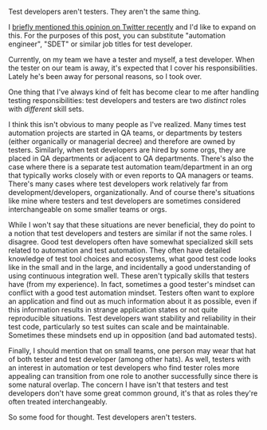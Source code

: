 Test developers aren't testers. They aren't the same thing. 

I [briefly mentioned this opinion on Twitter recently](https://twitter.com/joshin4colours/status/951649914672488448) and I'd like to expand on this. For the purposes of this post, you can substitute "automation engineer", "SDET" or similar job titles for test developer. 

Currently, on my team we have a tester and myself, a test developer. When the tester on our team is away, it's expected that I cover his responsibilities. Lately he's been away for personal reasons, so I took over. 

One thing that I've always kind of felt has become clear to me after handling testing responsibilities: test developers and testers are two *distinct* roles with *different* skill sets. 

I think this isn't obvious to many people as I've realized. Many times test automation projects are started in QA teams, or departments by testers (either organically or managerial decree) and therefore are owned by testers. Similarly, when test developers are hired by some orgs, they are placed in QA departments or adjacent to QA departments. There's also the case where there is a separate test automation team/department in an org that typically works closely with or even reports to QA managers or teams. There's many cases where test developers work relatively far from development/developers, organizationally. And of course there's situations like mine where testers and test developers are sometimes considered interchangeable on some smaller teams or orgs.

While I won't say that these situations are never beneficial, they do point to a notion that test developers and testers are similar if not the same roles. I disagree. Good test developers often have somewhat specialized skill sets related to automation and test automation. They often have detailed knowledge of test tool choices and ecosystems, what good test code looks like in the small and in the large, and incidentally a good understanding of using continuous integration well. These aren't typically skills that testers have (from my experience). In fact, sometimes a good tester's mindset can conflict with a good test automation mindset. Testers often want to explore an application and find out as much information about it as possible, even if this information results in strange application states or not quite reproducible situations. Test developers want stability and reliability in their test code, particularly so test suites can scale and be maintainable. Sometimes these mindsets end up in opposition (and bad automated tests).

Finally, I should mention that on small teams, one person may wear that hat of both tester and test developer (among other hats). As well, testers with an interest in automation or test developers who find tester roles more appealing can transition from one role to another successfully since there is some natural overlap. The concern I have isn't that testers and test developers don't have some great common ground, it's that as roles they're often treated interchangeably.

So some food for thought. Test developers aren't testers.